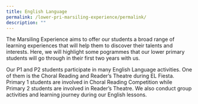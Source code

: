 ```yaml
---
title: English Language
permalink: /lower-pri-marsiling-experience/permalink/
description: ""
---
```

The Marsiling Experience aims to offer our students a broad range of learning experiences that will help them to discover their talents and interests. Here, we will highlight some pogrammes that our lower primary students will go through in their first two years with us.

Our P1 and P2 students participate in many English Language activities. One of them is the Choral Reading and Reader’s Theatre during EL Fiesta. Primary 1 students are involved in Choral Reading Competition while Primary 2 students are involved in Reader’s Theatre. We also conduct group activities and learning journey during our English lessons.